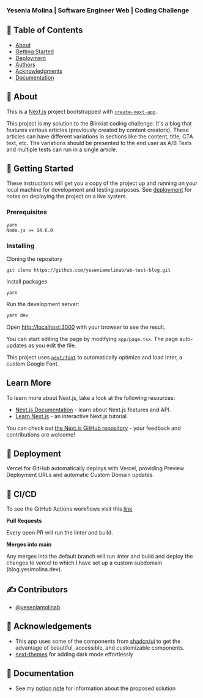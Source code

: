 
### Yesenia Molina | Software Engineer Web | Coding Challenge


## 📝 Table of Contents

- [About](#about)
- [Getting Started](#getting_started)
- [Deployment](#deployment)
- [Authors](#authors)
- [Acknowledgments](#acknowledgement)
- [Documentation](#docs)

## 🧐 About <a name = "about"></a>
This is a [Next.js](https://nextjs.org/) project bootstrapped with [`create-next-app`](https://github.com/vercel/next.js/tree/canary/packages/create-next-app).

This project is my solution to the Blinkist coding challenge.
It's a blog that features various articles (previously created by content creators). These articles can have different variations in sections like the content, title, CTA text, etc. The variations should be presented to the end user as A/B Tests and multiple tests can run in a single article.


## 🏁 Getting Started <a name = "getting_started"></a>

These instructions will get you a copy of the project up and running on your local machine for development and testing purposes. See [deployment](#deployment) for notes on deploying the project on a live system.

### Prerequisites

```
yarn
Node.js >= 14.6.0
```

### Installing

Cloning the repository

```
git clone https://github.com/yeseniamolinab/ab-test-blog.git
```

Install packages

```
yarn 
```

Run the development server:

```bash
yarn dev
```

Open [http://localhost:3000](http://localhost:3000) with your browser to see the result.

You can start editing the page by modifying `app/page.tsx`. The page auto-updates as you edit the file.

This project uses [`next/font`](https://nextjs.org/docs/basic-features/font-optimization) to automatically optimize and load Inter, a custom Google Font.


## Learn More

To learn more about Next.js, take a look at the following resources:

- [Next.js Documentation](https://nextjs.org/docs) - learn about Next.js features and API.
- [Learn Next.js](https://nextjs.org/learn) - an interactive Next.js tutorial.

You can check out [the Next.js GitHub repository](https://github.com/vercel/next.js/) - your feedback and contributions are welcome!

## 🚀 Deployment <a name = "deployment"></a>

Vercel for GitHub automatically deploys with Vercel, providing Preview Deployment URLs and automatic Custom Domain updates.

## 🚦 CI/CD <a name = "ci_cd"></a>

To see the GitHub Actions workflows visit this [link](https://github.com/yeseniamolinab/ab-test-blog/blob/main/.github/workflows/lint-and-build.yml)

**Pull Requests**

Every open PR will run the linter and build.

**Merges into main**

Any merges into the default branch will run linter and build and deploy the changes to vercel to which I have set up a custom subdomain (blog.yesimolina.dev).

## ✍️ Contributors <a name = "authors"></a>

- [@yeseniamolinab](https://github.com/yeseniamolinab)

## 🎉 Acknowledgements <a name = "acknowledgement"></a>

- This app uses some of the components from [shadcn/ui](https://ui.shadcn.com/) to get the advantage of beautiful, accessible, and customizable components.
- [next-themes](https://github.com/pacocoursey/next-themes) for adding dark mode effortlessly

## 📝 Documentation <a name = "docs"></a>

- See my [notion note](https://mud-lantana-33b.notion.site/Blinkist-Software-Engineer-Web-Coding-Challenge-b44b64b501e1440f994942970d16ef03) for information about the proposed solution
